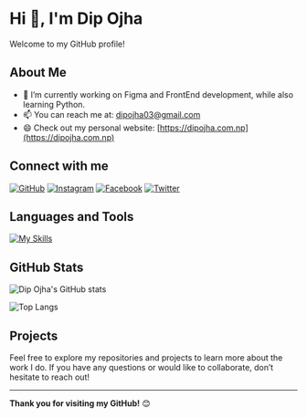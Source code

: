 # Hi 👋, I'm Dip Ojha

Welcome to my GitHub profile!

## About Me

- 🔭 I’m currently working on Figma and FrontEnd development, while also learning Python.
- 📫 You can reach me at: [dipojha03@gmail.com](mailto:dipojha03@gmail.com)
- 😄 Check out my personal website: [https://dipojha.com.np](https://dipojha.com.np)

## Connect with me

[![GitHub](https://img.shields.io/badge/Github-white?style=for-the-badge&logo=Github&logoColor=black)](https://github.com/dipojha)
[![Instagram](https://img.shields.io/badge/Instagram-purple?style=for-the-badge&logo=instagram&logoColor=white)](https://www.instagram.com/dip_ojha)
[![Facebook](https://img.shields.io/badge/Facebook-blue?style=for-the-badge&logo=facebook&logoColor=white)](https://www.facebook.com/dip.ojha.100/)
[![Twitter](https://img.shields.io/badge/Twitter-blue?style=for-the-badge&logo=twitter&logoColor=white)](https://twitter.com/dip_ojha)

## Languages and Tools

[![My Skills](https://skillicons.dev/icons?i=html,css,javascript,react,github,git,php,figma,c,cpp&perline=5)](https://skillicons.dev)

## GitHub Stats

![Dip Ojha's GitHub stats](https://github-readme-stats.vercel.app/api?username=dipojha&show_icons=true&theme=dark)

![Top Langs](https://github-readme-stats.vercel.app/api/top-langs/?username=dipojha&theme=dark)

## Projects

Feel free to explore my repositories and projects to learn more about the work I do. If you have any questions or would like to collaborate, don’t hesitate to reach out!

---

**Thank you for visiting my GitHub!** 😊
